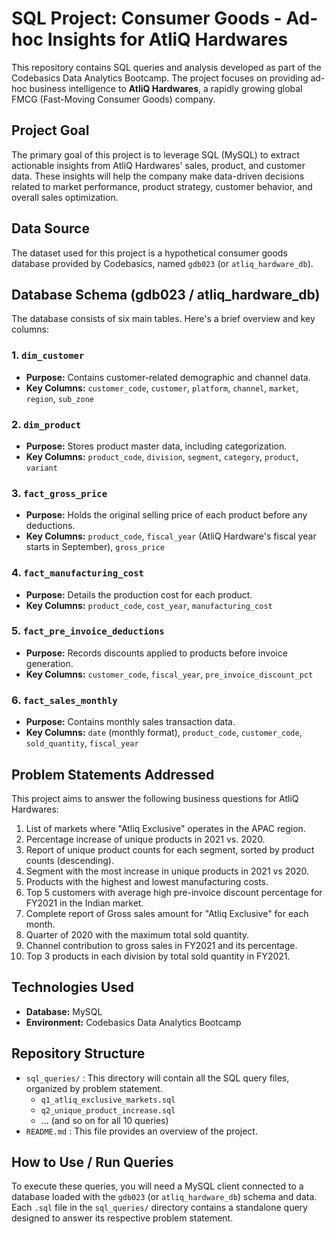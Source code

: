 # SQL Project: Consumer Goods - Ad-hoc Insights for AtliQ Hardwares

This repository contains SQL queries and analysis developed as part of the Codebasics Data Analytics Bootcamp. The project focuses on providing ad-hoc business intelligence to **AtliQ Hardwares**, a rapidly growing global FMCG (Fast-Moving Consumer Goods) company.

## Project Goal
The primary goal of this project is to leverage SQL (MySQL) to extract actionable insights from AtliQ Hardwares' sales, product, and customer data. These insights will help the company make data-driven decisions related to market performance, product strategy, customer behavior, and overall sales optimization.

## Data Source
The dataset used for this project is a hypothetical consumer goods database provided by Codebasics, named `gdb023` (or `atliq_hardware_db`).

## Database Schema (gdb023 / atliq_hardware_db)

The database consists of six main tables. Here's a brief overview and key columns:

### 1. `dim_customer`
* **Purpose:** Contains customer-related demographic and channel data.
* **Key Columns:** `customer_code`, `customer`, `platform`, `channel`, `market`, `region`, `sub_zone`

### 2. `dim_product`
* **Purpose:** Stores product master data, including categorization.
* **Key Columns:** `product_code`, `division`, `segment`, `category`, `product`, `variant`

### 3. `fact_gross_price`
* **Purpose:** Holds the original selling price of each product before any deductions.
* **Key Columns:** `product_code`, `fiscal_year` (AtliQ Hardware's fiscal year starts in September), `gross_price`

### 4. `fact_manufacturing_cost`
* **Purpose:** Details the production cost for each product.
* **Key Columns:** `product_code`, `cost_year`, `manufacturing_cost`

### 5. `fact_pre_invoice_deductions`
* **Purpose:** Records discounts applied to products before invoice generation.
* **Key Columns:** `customer_code`, `fiscal_year`, `pre_invoice_discount_pct`

### 6. `fact_sales_monthly`
* **Purpose:** Contains monthly sales transaction data.
* **Key Columns:** `date` (monthly format), `product_code`, `customer_code`, `sold_quantity`, `fiscal_year`

## Problem Statements Addressed
This project aims to answer the following business questions for AtliQ Hardwares:

1.  List of markets where "Atliq Exclusive" operates in the APAC region.
2.  Percentage increase of unique products in 2021 vs. 2020.
3.  Report of unique product counts for each segment, sorted by product counts (descending).
4.  Segment with the most increase in unique products in 2021 vs 2020.
5.  Products with the highest and lowest manufacturing costs.
6.  Top 5 customers with average high pre-invoice discount percentage for FY2021 in the Indian market.
7.  Complete report of Gross sales amount for "Atliq Exclusive" for each month.
8.  Quarter of 2020 with the maximum total sold quantity.
9.  Channel contribution to gross sales in FY2021 and its percentage.
10. Top 3 products in each division by total sold quantity in FY2021.

## Technologies Used
* **Database:** MySQL
* **Environment:** Codebasics Data Analytics Bootcamp

## Repository Structure
* `sql_queries/` : This directory will contain all the SQL query files, organized by problem statement.
    * `q1_atliq_exclusive_markets.sql`
    * `q2_unique_product_increase.sql`
    * ... (and so on for all 10 queries)
* `README.md` : This file provides an overview of the project.

## How to Use / Run Queries
To execute these queries, you will need a MySQL client connected to a database loaded with the `gdb023` (or `atliq_hardware_db`) schema and data. Each `.sql` file in the `sql_queries/` directory contains a standalone query designed to answer its respective problem statement.
